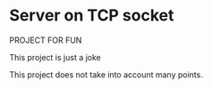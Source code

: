 # Server on TCP socket

PROJECT FOR FUN

This project is just a joke

This project does not take into account many points.
